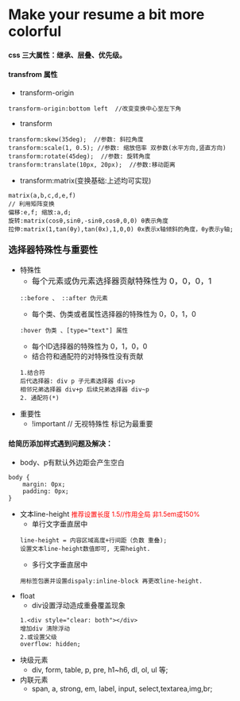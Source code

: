 # Make your resume a bit more colorful
#### css 三大属性：继承、层叠、优先级。

#### transfrom 属性
* transform-origin 
```
transform-origin:bottom left  //改变变换中心至左下角 
```
* transform		
```
transform:skew(35deg);  //参数: 斜拉角度
transform:scale(1, 0.5); //参数: 缩放倍率 双参数(水平方向,竖直方向)
transform:rotate(45deg);  //参数: 旋转角度
transform:translate(10px, 20px);  //参数:移动距离
```
* transform:matrix(变换基础:上述均可实现)
```
matrix(a,b,c,d,e,f) 
// 利用矩阵变换 
偏移:e,f; 缩放:a,d; 
旋转:matrix(cosθ,sinθ,-sinθ,cosθ,0,0) θ表示角度
拉伸:matrix(1,tan(θy),tan(θx),1,0,0) θx表示x轴倾斜的角度，θy表示y轴; 
```

#### <font size="4" font face ="">选择器特殊性与重要性</font>
* 特殊性
	* <font size="3">每个元素或伪元素选择器贡献特殊性为 0，0，0，1 </font>
	```
	::before 、 ::after 伪元素
	```
	* 每个类、伪类或者属性选择器的特殊性为 0，0，1，0
	```
	:hover 伪类 、[type="text"] 属性
	``` 
	* 每个ID选择器的特殊性为 0，1，0，0
	* 结合符和通配符的对特殊性没有贡献 
	```
	1.结合符
	后代选择器: div p 子元素选择器 div>p  
	相邻兄弟选择器 div+p 后续兄弟选择器 div~p
	2. 通配符(*)
	```
* 重要性
	* !important // 无视特殊性 标记为最重要

#### 给简历添加样式遇到问题及解决：
* body、p有默认外边距会产生空白
```
body {
    margin: 0px;
	padding: 0px;
}
```
* 文本line-height <font color="red" size="2">推荐设置长度 1.5//作用全局 非1.5em或150%</font>
	* 单行文字垂直居中
	```
	line-height = 内容区域高度+行间距（负数 重叠);
	设置文本line-height数值即可, 无需height.
	```
	* 多行文字垂直居中
	```
	用标签包裹并设置dispaly:inline-block 再更改line-height.
	```
* float
	* div设置浮动造成重叠覆盖现象
	```
	1.<div style="clear: both"></div>  
	增加div 清除浮动
	2.或设置父级 
	overflow: hidden;
	```	
* 块级元素
	* div, form, table, p, pre, h1~h6, dl, ol, ul 等; 
* 内联元素
	* span, a, strong, em, label, input, select,textarea,img,br;
